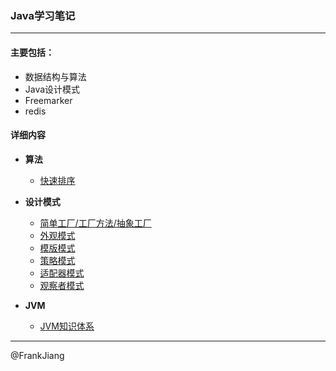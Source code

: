 ### Java学习笔记
---

#### 主要包括：

* 数据结构与算法
* Java设计模式
* Freemarker
* redis

#### 详细内容

* **算法**
	* [快速排序](note/QuickSort.md)

* **设计模式**
	* [简单工厂/工厂方法/抽象工厂](note/FactoryPattern.md)
	* [外观模式](note/FacadePattern.md)
	* [模版模式](note/TemplatePattern.md)
	* [策略模式](note/StrategyPattern.md)
	* [适配器模式](note/AdapterPattern.md)
	* [观察者模式](note/ObserverPattern.md)

* **JVM**
	* [JVM知识体系](note/JVM.md)

---
@FrankJiang
